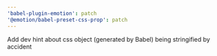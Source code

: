 ```yaml
---
'babel-plugin-emotion': patch
'@emotion/babel-preset-css-prop': patch
---
```


Add dev hint about css object (generated by Babel) being stringified by accident
